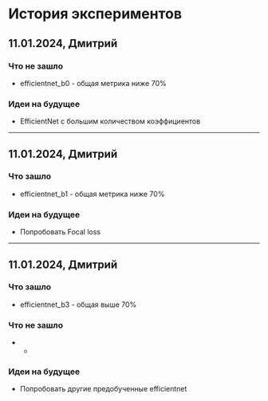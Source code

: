 # История экспериментов

## 11.01.2024, Дмитрий

### Что не зашло
- efficientnet_b0 - общая метрика ниже 70%

### Идеи на будущее

- EfficientNet с большим количеством коэффициентов

---

## 11.01.2024, Дмитрий

### Что зашло
 
- efficientnet_b1 - общая метрика ниже 70%

### Идеи на будущее

- Попробовать Focal loss

---

## 11.01.2024, Дмитрий

### Что зашло
 
- efficientnet_b3 - общая выше 70%

### Что не зашло
- -

### Идеи на будущее

- Попробовать другие предобученные efficientnet

